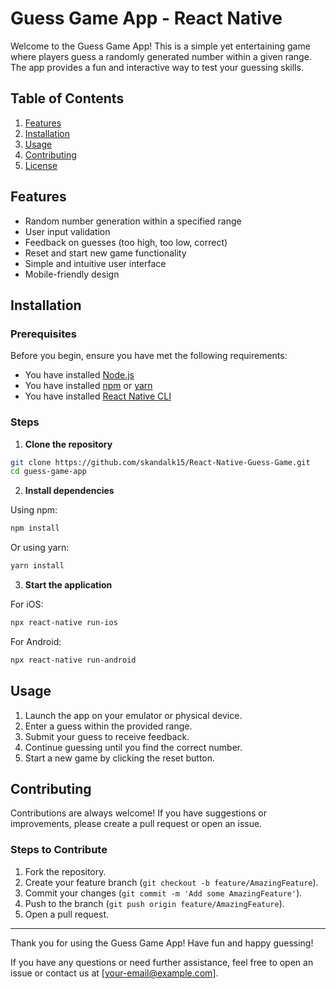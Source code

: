 # Guess Game App - React Native

Welcome to the Guess Game App! This is a simple yet entertaining game where players guess a randomly generated number within a given range. The app provides a fun and interactive way to test your guessing skills.

## Table of Contents
1. [Features](#features)
2. [Installation](#installation)
3. [Usage](#usage)
4. [Contributing](#contributing)
5. [License](#license)

## Features

- Random number generation within a specified range
- User input validation
- Feedback on guesses (too high, too low, correct)
- Reset and start new game functionality
- Simple and intuitive user interface
- Mobile-friendly design

## Installation

### Prerequisites

Before you begin, ensure you have met the following requirements:

- You have installed [Node.js](https://nodejs.org/en/download/)
- You have installed [npm](https://www.npmjs.com/get-npm) or [yarn](https://classic.yarnpkg.com/en/docs/install)
- You have installed [React Native CLI](https://reactnative.dev/docs/environment-setup)

### Steps

1. **Clone the repository**

```bash
git clone https://github.com/skandalk15/React-Native-Guess-Game.git
cd guess-game-app
```

2. **Install dependencies**

Using npm:
```bash
npm install
```

Or using yarn:
```bash
yarn install
```

3. **Start the application**

For iOS:
```bash
npx react-native run-ios
```

For Android:
```bash
npx react-native run-android
```

## Usage

1. Launch the app on your emulator or physical device.
2. Enter a guess within the provided range.
3. Submit your guess to receive feedback.
4. Continue guessing until you find the correct number.
5. Start a new game by clicking the reset button.

## Contributing

Contributions are always welcome! If you have suggestions or improvements, please create a pull request or open an issue.

### Steps to Contribute

1. Fork the repository.
2. Create your feature branch (`git checkout -b feature/AmazingFeature`).
3. Commit your changes (`git commit -m 'Add some AmazingFeature'`).
4. Push to the branch (`git push origin feature/AmazingFeature`).
5. Open a pull request.

---

Thank you for using the Guess Game App! Have fun and happy guessing!

If you have any questions or need further assistance, feel free to open an issue or contact us at [your-email@example.com].
